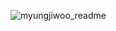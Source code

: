 ![myungjiwoo_readme](https://github.com/user-attachments/assets/37b86d7a-44b0-42c8-83c0-be45be5105c8)
